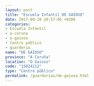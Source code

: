 ```yaml
---
layout: post
title: "Escuela Infantil DE GAIOSO"
date: 2017-09-20 20:57:05 +0200
categories:
- Escuela Infantil
- a-coruna
- o-gaioso
- Centro público
- guarderia
name: "DE GAIOSO"
province: "A Coruña"
location: "O Gaioso"
code: "15024112"
type: "Centro público"
permalink: /guarderias/de-gaioso.html
---
```


